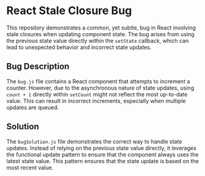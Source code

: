 # React Stale Closure Bug

This repository demonstrates a common, yet subtle, bug in React involving stale closures when updating component state. The bug arises from using the previous state value directly within the `setState` callback, which can lead to unexpected behavior and incorrect state updates.

## Bug Description

The `bug.js` file contains a React component that attempts to increment a counter. However, due to the asynchronous nature of state updates, using `count + 1` directly within `setCount` might not reflect the most up-to-date value. This can result in incorrect increments, especially when multiple updates are queued.

## Solution

The `bugSolution.js` file demonstrates the correct way to handle state updates.  Instead of relying on the previous state value directly, it leverages the functional update pattern to ensure that the component always uses the latest state value. This pattern ensures that the state update is based on the most recent value.